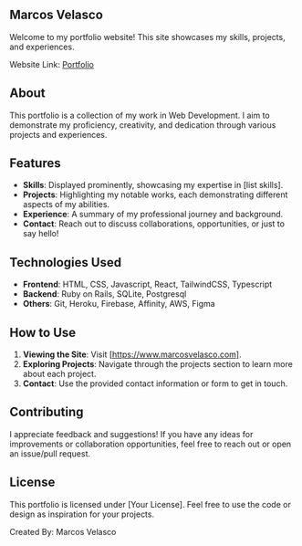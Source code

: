 ## Marcos Velasco

Welcome to my portfolio website! This site showcases my skills, projects, and experiences.

Website Link: [Portfolio](https://www.marcosvelasco.com)

## About

This portfolio is a collection of my work in Web Development. I aim to demonstrate my proficiency, creativity, and dedication through various projects and experiences.

## Features

- **Skills**: Displayed prominently, showcasing my expertise in [list skills].
- **Projects**: Highlighting my notable works, each demonstrating different aspects of my abilities.
- **Experience**: A summary of my professional journey and background.
- **Contact**: Reach out to discuss collaborations, opportunities, or just to say hello!

## Technologies Used

- **Frontend**: HTML, CSS, Javascript, React, TailwindCSS, Typescript
- **Backend**: Ruby on Rails, SQLite, Postgresql
- **Others**: Git, Heroku, Firebase, Affinity, AWS, Figma

## How to Use

1. **Viewing the Site**: Visit [https://www.marcosvelasco.com].
2. **Exploring Projects**: Navigate through the projects section to learn more about each project.
3. **Contact**: Use the provided contact information or form to get in touch.

## Contributing

I appreciate feedback and suggestions! If you have any ideas for improvements or collaboration opportunities, feel free to reach out or open an issue/pull request.

## License

This portfolio is licensed under [Your License]. Feel free to use the code or design as inspiration for your projects.

Created By: Marcos Velasco
